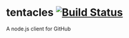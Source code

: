 tentacles [![Build Status](https://travis-ci.org/gitterHQ/tentacles.svg?branch=v0.1.8)](https://travis-ci.org/gitterHQ/tentacles)
=========

A node.js client for GitHub
